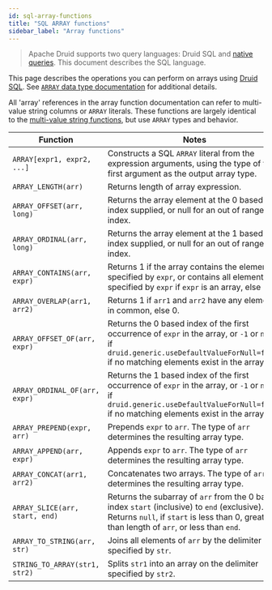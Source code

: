 ```yaml
---
id: sql-array-functions
title: "SQL ARRAY functions"
sidebar_label: "Array functions"
---
```


<!--
  ~ Licensed to the Apache Software Foundation (ASF) under one
  ~ or more contributor license agreements.  See the NOTICE file
  ~ distributed with this work for additional information
  ~ regarding copyright ownership.  The ASF licenses this file
  ~ to you under the Apache License, Version 2.0 (the
  ~ "License"); you may not use this file except in compliance
  ~ with the License.  You may obtain a copy of the License at
  ~
  ~   http://www.apache.org/licenses/LICENSE-2.0
  ~
  ~ Unless required by applicable law or agreed to in writing,
  ~ software distributed under the License is distributed on an
  ~ "AS IS" BASIS, WITHOUT WARRANTIES OR CONDITIONS OF ANY
  ~ KIND, either express or implied.  See the License for the
  ~ specific language governing permissions and limitations
  ~ under the License.
  -->

<!--
  The format of the tables that describe the functions and operators
  should not be changed without updating the script create-sql-docs
  in web-console/script/create-sql-docs, because the script detects
  patterns in this markdown file and parse it to TypeScript file for web console
-->


> Apache Druid supports two query languages: Druid SQL and [native queries](querying.md).
> This document describes the SQL language.

This page describes the operations you can perform on arrays using [Druid SQL](./sql.md). See [`ARRAY` data type documentation](./sql-data-types.md#arrays) for additional details.

All 'array' references in the array function documentation can refer to multi-value string columns or `ARRAY` literals. These functions are largely
identical to the [multi-value string functions](./sql-multivalue-string-functions.md), but use `ARRAY` types and behavior.

|Function|Notes|
|--------|-----|
|`ARRAY[expr1, expr2, ...]`|Constructs a SQL `ARRAY` literal from the expression arguments, using the type of the first argument as the output array type.|
|`ARRAY_LENGTH(arr)`|Returns length of array expression.|
|`ARRAY_OFFSET(arr, long)`|Returns the array element at the 0 based index supplied, or null for an out of range index.|
|`ARRAY_ORDINAL(arr, long)`|Returns the array element at the 1 based index supplied, or null for an out of range index.|
|`ARRAY_CONTAINS(arr, expr)`|Returns 1 if the array contains the element specified by `expr`, or contains all elements specified by `expr` if `expr` is an array, else 0.|
|`ARRAY_OVERLAP(arr1, arr2)`|Returns 1 if `arr1` and `arr2` have any elements in common, else 0.|
|`ARRAY_OFFSET_OF(arr, expr)`|Returns the 0 based index of the first occurrence of `expr` in the array, or `-1` or `null` if `druid.generic.useDefaultValueForNull=false` if no matching elements exist in the array.|
|`ARRAY_ORDINAL_OF(arr, expr)`|Returns the 1 based index of the first occurrence of `expr` in the array, or `-1` or `null` if `druid.generic.useDefaultValueForNull=false` if no matching elements exist in the array.|
|`ARRAY_PREPEND(expr, arr)`|Prepends `expr` to `arr`.  The type of `arr` determines the resulting array type.|
|`ARRAY_APPEND(arr, expr)`|Appends `expr` to `arr`. The type of `arr` determines the resulting array type.|
|`ARRAY_CONCAT(arr1, arr2)`|Concatenates two arrays. The type of `arr1` determines the resulting array type.|
|`ARRAY_SLICE(arr, start, end)`|Returns the subarray of `arr` from the 0 based index `start` (inclusive) to `end` (exclusive). Returns `null`, if `start` is less than 0, greater than length of `arr`, or less than `end`.|
|`ARRAY_TO_STRING(arr, str)`|Joins all elements of `arr` by the delimiter specified by `str`.|
|`STRING_TO_ARRAY(str1, str2)`|Splits `str1` into an array on the delimiter specified by `str2`.|

